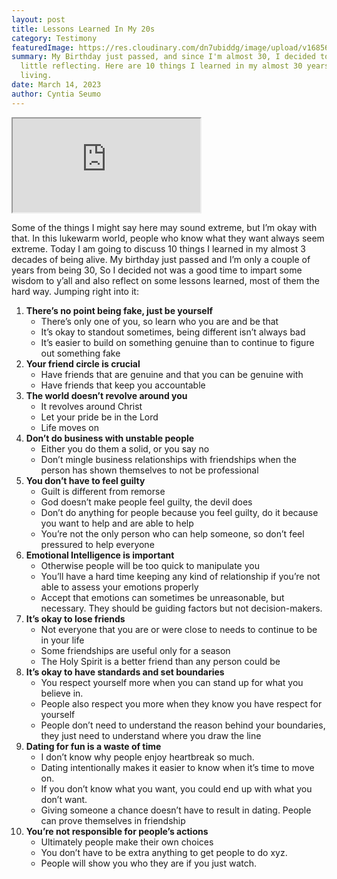 ```yaml
---
layout: post
title: Lessons Learned In My 20s
category: Testimony
featuredImage: https://res.cloudinary.com/dn7ubiddg/image/upload/v1685671919/blog/10.png
summary: My Birthday just passed, and since I'm almost 30, I decided to do a
  little reflecting. Here are 10 things I learned in my almost 30 years of
  living.
date: March 14, 2023
author: Cyntia Seumo
---
```

<iframe class="w-10/12 aspect-video mx-auto" src="https://www.youtube.com/embed/x85P-a8KZzI" allow="encrypted-media; picture-in-picture; web-share" allowfullscreen></iframe>

Some of the things I might say here may sound extreme, but I’m okay with that. In this lukewarm world, people who know what they want always seem extreme.
Today I am going to discuss 10 things I learned in my almost 3 decades of being alive. My birthday just passed and I’m only a couple of years from being 30, So I decided not was a good time to impart some wisdom to y’all and also reflect on some lessons learned, most of them the hard way.
Jumping right into it:

<ol class="blog-list">

<li><b>There’s no point being fake, just be yourself</b>
<ul class="blog-list">
<li>There’s only one of you, so learn who you are and be that</li>
<li>It’s okay to standout sometimes, being different isn’t always bad</li>
<li>It’s easier to build on something genuine than to continue to figure out something fake </li></ul>
</li>

<li><b>Your friend circle is crucial</b>
<ul class="blog-list">
<li>Have friends that are genuine and that you can be genuine with</li>
<li>Have friends that keep you accountable</li></ul>
</li>

<li><b>The world doesn’t revolve around you</b>
<ul class="blog-list">
   <li>It revolves around Christ</li>
   <li>Let your pride be in the Lord</li>
   <li>Life moves on</li></ul>
</li>

<li><b>Don’t do business with unstable people</b>
<ul class="blog-list">
   <li>Either you do them a solid, or you say no</li>
   <li>Don’t mingle business relationships with friendships when the person has shown themselves to not be professional</li></ul>
</li>

<li><b>You don’t have to feel guilty</b>
<ul class="blog-list">
   <li>Guilt is different from remorse</li>
   <li>God doesn’t make people feel guilty, the devil does</li>
   <li> Don’t do anything for people because you feel guilty, do it because you want to help and are able to help</li>
   <li>You’re not the only person who can help someone, so don’t feel pressured to help everyone</li></ul>
</li>

<li><b>Emotional Intelligence is important</b>
<ul class="blog-list">
  <li>Otherwise people will be too quick to manipulate you</li>
  <li>You’ll have a hard time keeping any kind of relationship if you’re not able to assess your emotions properly</li>
  <li> Accept that emotions can sometimes be unreasonable, but necessary. They should be guiding factors but not decision-makers.</li></ul>
</li>

<li><b>It’s okay to lose friends</b>
<ul class="blog-list">
    <li>Not everyone that you are or were close to needs to continue to be in your life</li>
    <li>Some friendships are useful only for a season</li>
    <li>The Holy Spirit is a better friend than any person could be</li></ul>
 </li>

<li><b>It’s okay to have standards and set boundaries</b>
<ul class="blog-list">
    <li> You respect yourself more when you can stand up for what you believe in.</li>
    <li>People also respect you more when they know you have respect for yourself</li>
   <li>People don’t need to understand the reason behind your boundaries, they just need to understand where you draw the line</li></ul>
</li>

<li><b>Dating for fun is a waste of time</b>
<ul class="blog-list">
    <li>I don’t know why people enjoy heartbreak so much.</li>
    <li> Dating intentionally makes it easier to know when it’s time to move on.</li>
    <li>If you don’t know what you want, you could end up with what you don’t want.</li>
    <li> Giving someone a chance doesn’t have to result in dating. People can prove themselves in friendship</li></ul>
</li>

<li><b> You’re not responsible for people’s actions</b>
<ul class="blog-list">
    <li>Ultimately people make their own choices</li>
    <li>You don’t have to be extra anything to get people to do xyz.</li>
    <li>People will show you who they are if you just watch.</li></ul>
</li>
</ol>